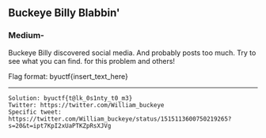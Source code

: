 ## Buckeye Billy Blabbin'
### Medium-

Buckeye Billy discovered social media. And probably posts too much. Try to see what you can find. for this problem and others!

Flag format: byuctf{insert_text_here}
____
```
Solution: byuctf{t@lk_0s1nty_t0_m3}
Twitter: https://twitter.com/William_buckeye
Specific tweet: https://twitter.com/William_buckeye/status/1515113600750219265?s=20&t=ipt7KpI2xUaPTKZpRsXJVg
